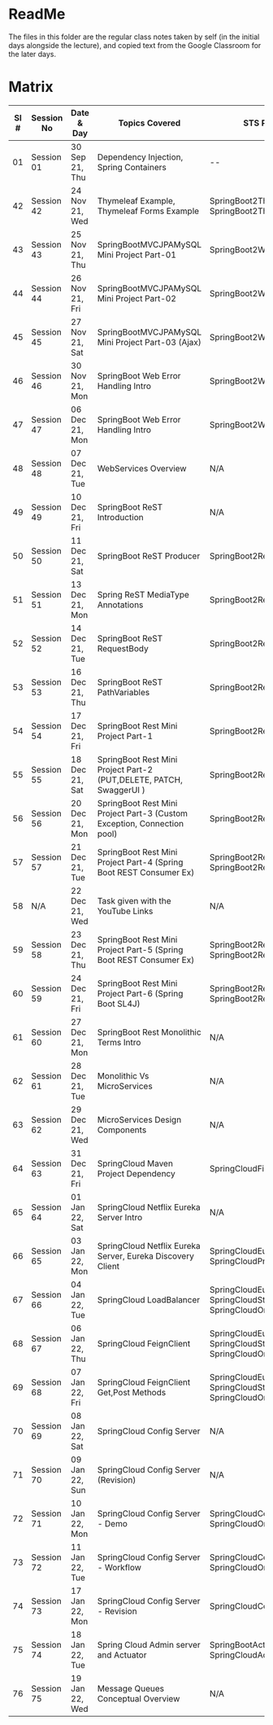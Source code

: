 # ReadMe

The files in this folder are the regular class notes taken by self (in the initial days alongside the lecture),
and copied text from the Google Classroom for the later days.

# Matrix

| Sl # | Session No  | Date & Day      | Topics Covered | STS Project Name | Images Downloaded | Remarks |
| --- | ---------- | --------------- | -------------- | ---------------- | ------- | ----- |
| 01  | Session 01 | 30 Sep 21, Thu  | Dependency Injection, Spring Containers |  -- | No | Intro |
| 42  | Session 42 | 24 Nov 21, Wed  | Thymeleaf Example, Thymeleaf Forms Example | SpringBoot2ThymeleafEx, SpringBoot2ThymeleafExForms | Yes | [Google Classroom Link](https://classroom.google.com/u/0/c/NDA2NDE1MDg1MzAz/m/NDMwNTI0ODMzOTcx/details) |
| 43  | Session 43 | 25 Nov 21, Thu  | SpringBootMVCJPAMySQL Mini Project Part-01 | SpringBoot2WebMvcMySQLCrudEx | Yes | [Google Classroom Link](https://classroom.google.com/u/0/c/NDA2NDE1MDg1MzAz/m/NDMwNTI0ODMzOTcx/details) |
| 44  | Session 44 | 26 Nov 21, Fri  | SpringBootMVCJPAMySQL Mini Project Part-02 | SpringBoot2WebMvcMySQLCrudEx | Yes | [Google Classroom Link](https://classroom.google.com/u/0/c/NDA2NDE1MDg1MzAz/m/NDMwNjU4MzExNTE1/details) |
| 45  | Session 45 | 27 Nov 21, Sat  | SpringBootMVCJPAMySQL Mini Project Part-03 (Ajax) | SpringBoot2WebMvcMySQLCrudEx | Yes | [Google Classroom Link](https://classroom.google.com/u/0/c/NDA2NDE1MDg1MzAz/m/NDM3ODExMzYxMTAz/details) |
| 46  | Session 46 | 30 Nov 21, Mon  | SpringBoot Web Error Handling Intro | SpringBoot2WebMvcMySQLCrudEx | Yes | [Google Classroom Link](https://classroom.google.com/u/0/c/NDA2NDE1MDg1MzAz/m/NDM4NDA4MTU3Mjgy/details) |
| 47  | Session 47 | 06 Dec 21, Mon  | SpringBoot Web Error Handling Intro | SpringBoot2WebMvcMySQLCrudEx | Yes | [Google Classroom Link](https://classroom.google.com/u/0/c/NDA2NDE1MDg1MzAz/m/NDQyMTI4ODYwNDM2/details) |
| 48  | Session 48 | 07 Dec 21, Tue  | WebServices Overview | N/A | Yes | [Google Classroom Link](https://classroom.google.com/u/0/c/NDA2NDE1MDg1MzAz/m/NDQyNDkwNTU1Njcx/details) |
| 49  | Session 49 | 10 Dec 21, Fri  | SpringBoot ReST Introduction | N/A | Yes | [Google Classroom Link](https://classroom.google.com/u/0/c/NDA2NDE1MDg1MzAz/m/NDQ1NTU5OTA4OTM3/details) |
| 50  | Session 50 | 11 Dec 21, Sat  | SpringBoot ReST Producer | SpringBoot2RestProducerBasicEx| Yes | [Google Classroom Link](https://classroom.google.com/u/0/c/NDA2NDE1MDg1MzAz/m/NDQ1ODM2ODg4NzI1/details) |
| 51  | Session 51 | 13 Dec 21, Mon  | Spring ReST MediaType Annotations | SpringBoot2ReSTProducerOutputEx | Yes | [Google Classroom Link](https://classroom.google.com/u/0/c/NDA2NDE1MDg1MzAz/m/NDQ2MDM1NTM3NjQ3/details) |
| 52  | Session 52 | 14 Dec 21, Tue  | SpringBoot ReST RequestBody | SpringBoot2RestInputEx | Yes | [Google Classroom Link](https://classroom.google.com/u/0/c/NDA2NDE1MDg1MzAz/m/NDQ2MzU1OTU4ODEz/details) |
| 53  | Session 53 | 16 Dec 21, Thu  | SpringBoot ReST PathVariables | SpringBoot2RestPathVariableEx | Yes | [Google Classroom Link](https://classroom.google.com/u/0/c/NDA2NDE1MDg1MzAz/m/NDQ2OTE3MDU3MjQy/details) |
| 54  | Session 54 | 17 Dec 21, Fri  | SpringBoot Rest Mini Project Part-1 | SpringBoot2RestPathVariableEx | Yes | [Google Classroom Link](https://classroom.google.com/u/0/c/NDA2NDE1MDg1MzAz/m/NDQ3MTYwMzAwMjU3/details) |
| 55  | Session 55 | 18 Dec 21, Sat  | SpringBoot Rest Mini Project Part-2 (PUT,DELETE, PATCH, SwaggerUI ) | SpringBoot2RestPathVariableEx | Yes | [Google Classroom Link](https://classroom.google.com/u/0/c/NDA2NDE1MDg1MzAz/m/NDQ5NTE1MTc3OTQ5/details) |
| 56  | Session 56 | 20 Dec 21, Mon  | SpringBoot Rest Mini Project Part-3 (Custom Exception, Connection pool) | SpringBoot2RestPathVariableEx | Yes | [Google Classroom Link](https://classroom.google.com/u/0/c/NDA2NDE1MDg1MzAz/m/NDQ5NjI4OTUwNzc3/details) |
| 57  | Session 57 | 21 Dec 21, Tue  | SpringBoot Rest Mini Project Part-4 (Spring Boot REST Consumer Ex) | SpringBoot2RestProducerEx, SpringBoot2RestConsumerEx | Yes | [Google Classroom Link](https://classroom.google.com/u/0/c/NDA2NDE1MDg1MzAz/m/NDQ5Nzg0MzYyMjM5/details) |
| 58  | N/A | 22 Dec 21, Wed  | Task given with the YouTube Links | N/A | N/A | N/A |
| 59  | Session 58 | 23 Dec 21, Thu  | SpringBoot Rest Mini Project Part-5 (Spring Boot REST Consumer Ex) | SpringBoot2RestProducerEx, SpringBoot2RestConsumerEx | Yes | [Google Classroom Link](https://classroom.google.com/u/0/c/NDA2NDE1MDg1MzAz/m/NDUwMDI4NDMwMjU4/details) |
| 60  | Session 59 | 24 Dec 21, Fri  | SpringBoot Rest Mini Project Part-6 (Spring Boot SL4J) | SpringBoot2RestProducerEx, SpringBoot2RestConsumerEx | N/A | [Google Classroom Link](https://classroom.google.com/u/0/c/NDA2NDE1MDg1MzAz/m/NDUwMDk2ODk0NDg0/details) |
| 61  | Session 60 | 27 Dec 21, Mon  | SpringBoot Rest Monolithic Terms Intro | N/A | Yes | [Google Classroom Link](https://classroom.google.com/u/0/c/NDA2NDE1MDg1MzAz/m/NDUwMTkyNzYxNDg5/details) |
| 62  | Session 61 | 28 Dec 21, Tue  | Monolithic Vs MicroServices | N/A | Yes | [Google Classroom Link](https://classroom.google.com/u/0/c/NDA2NDE1MDg1MzAz/m/NDUwMjQyMzU3MDk2/details) |
| 63  | Session 62 | 29 Dec 21, Wed  | MicroServices Design Components | N/A | Yes | [Google Classroom Link](https://classroom.google.com/u/0/c/NDA2NDE1MDg1MzAz/m/NDA2NDE1MDg1MzAz/details) |
| 64  | Session 63 | 31 Dec 21, Fri  | SpringCloud Maven Project Dependency | SpringCloudFirstEx | Yes | [Google Classroom Link](https://classroom.google.com/u/0/c/NDA2NDE1MDg1MzAz/m/NDUwMzgwOTY5MjQy/details) |
| 65  | Session 64 | 01 Jan 22, Sat  | SpringCloud Netflix Eureka Server Intro | N/A | Yes | [Google Classroom Link](https://classroom.google.com/u/0/c/NDA2NDE1MDg1MzAz/m/NDUwNDI0MzE4NDc5/details) |
| 66  | Session 65 | 03 Jan 22, Mon  | SpringCloud Netflix Eureka Server, Eureka Discovery Client | SpringCloudEurekaServer, SpringCloudProductService | Yes | [Google Classroom Link](https://classroom.google.com/u/0/c/NDA2NDE1MDg1MzAz/m/NDUwNTEzOTg0Njk5/details) |
| 67  | Session 66 | 04 Jan 22, Tue  | SpringCloud LoadBalancer | SpringCloudEurekaServer, SpringCloudStockService, SpringCloudOrderService | Yes | [Google Classroom Link](https://classroom.google.com/u/0/c/NDA2NDE1MDg1MzAz/m/NDUwNzA4MDM0NDY1/details) |
| 68  | Session 67 | 06 Jan 22, Thu  | SpringCloud FeignClient | SpringCloudEurekaServer, SpringCloudStockService, SpringCloudOrderService | Yes | [Google Classroom Link](https://classroom.google.com/u/0/c/NDA2NDE1MDg1MzAz/m/NDUxMjExOTYxNzcy/details) |
| 69  | Session 68 | 07 Jan 22, Fri  | SpringCloud FeignClient Get,Post Methods | SpringCloudEurekaServer, SpringCloudStockService, SpringCloudOrderService | Yes | [Google Classroom Link](https://classroom.google.com/u/0/c/NDA2NDE1MDg1MzAz/m/NDUxNDU0NTkzMzU3/details) |
| 70  | Session 69 | 08 Jan 22, Sat  | SpringCloud Config Server | N/A | Yes | [Google Classroom Link](https://classroom.google.com/u/0/c/NDA2NDE1MDg1MzAz/m/NDUxNjg3MzgyODg0/details) |
| 71  | Session 70 | 09 Jan 22, Sun  | SpringCloud Config Server (Revision) | N/A | Yes | [Google Classroom Link](https://classroom.google.com/u/0/c/NDA2NDE1MDg1MzAz/m/NDMxOTkwNjgzODQ1/details) |
| 72  | Session 71 | 10 Jan 22, Mon  | SpringCloud Config Server - Demo | SpringCloudConfigServer, SpringCloudOrderService | Yes | [Google Classroom Link](https://classroom.google.com/u/0/c/NDA2NDE1MDg1MzAz/m/NDUxODYwMzEyMTk0/details) |
| 73  | Session 72 | 11 Jan 22, Tue  | SpringCloud Config Server - Workflow | SpringCloudConfigServer, SpringCloudOrderService | Yes | [Google Classroom Link](https://classroom.google.com/u/0/c/NDA2NDE1MDg1MzAz/m/NDUyMjE5NDc4Mjkx/details) |
| 74  | Session 73 | 17 Jan 22, Mon  | SpringCloud Config Server - Revision | SpringCloudConfigServer | Yes | [Google Classroom Link](https://classroom.google.com/u/0/c/NDA2NDE1MDg1MzAz/m/NDQ4MDMxMjAxNDYw/details) |
| 75  | Session 74 | 18 Jan 22, Tue  | Spring Cloud Admin server and Actuator | SpringBootActuatorTest, SpringCloudAdminServerEx | Yes | [Google Classroom Link](https://classroom.google.com/u/0/c/NDA2NDE1MDg1MzAz/m/NDU2MDMwMDEwODE1/details) |
| 76  | Session 75 | 19 Jan 22, Wed  | Message Queues Conceptual Overview | N/A | Yes | [Google Classroom Link](https://classroom.google.com/u/0/c/NDA2NDE1MDg1MzAz/m/NDU2MzY4NjM2MjQ2/details) |
